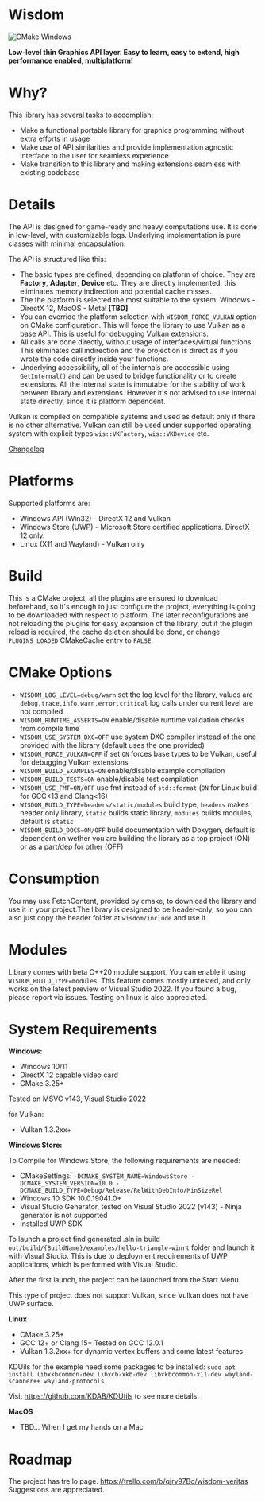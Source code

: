 # Wisdom

![CMake Windows](https://github.com/Agrael1/Wisdom/actions/workflows/cmake.yml/badge.svg)

**Low-level thin Graphics API layer. Easy to learn, easy to extend, high performance enabled, multiplatform!**

# Why?

This library has several tasks to accomplish:

- Make a functional portable library for graphics programming without extra efforts in usage
- Make use of API similarities and provide implementation agnostic interface to the user for seamless experience
- Make transition to this library and making extensions seamless with existing codebase

# Details

The API is designed for game-ready and heavy computations use. It is done in low-level, with customizable logs. Underlying implementation is pure classes with minimal encapsulation.

The API is structured like this:
 - The basic types are defined, depending on platform of choice. They are **Factory**, **Adapter**, **Device** etc. They are directly implemented, this eliminates memory indirection and potential cache misses.
 - The the platform is selected the most suitable to the system: Windows - DirectX 12, MacOS - Metal __[TBD]__
 - You can override the platform selection with `WISDOM_FORCE_VULKAN` option on CMake configuration. This will force the library to use Vulkan as a base API. This is useful for debugging Vulkan extensions.
 - All calls are done directly, without usage of interfaces/virtual functions. This eliminates call indirection and the projection is direct as if you wrote the code directly inside your functions.
 - Underlying accessibility, all of the internals are accessible using `GetInternal()` and can be used to bridge functionality or to create extensions. All the internal state is immutable for the stability of work between library and extensions. However it's not advised to use internal state directly, since it is platform dependent.

Vulkan is compiled on compatible systems and used as default only if there is no other alternative. Vulkan can still be used under supported operating system with explicit types `wis::VKFactory`, `wis::VKDevice` etc.

[Changelog](Changelog.md)

# Platforms

Supported platforms are:
- Windows API (Win32) - DirectX 12 and Vulkan
- Windows Store (UWP) - Microsoft Store certified applications. DirectX 12 only. 
- Linux (X11 and Wayland) - Vulkan only

# Build

This is a CMake project, all the plugins are ensured to download beforehand, so it's enough to just configure the project, everything is going to be downloaded with respect to platform.
The later reconfigurations are not reloading the plugins for easy expansion of the library, but if the plugin reload is required, the cache deletion should be done, or change `PLUGINS_LOADED` CMakeCache entry to `FALSE`.

# CMake Options

- `WISDOM_LOG_LEVEL=debug/warn` set the log level for the library, values are `debug,trace,info,warn,error,critical` log calls under current level are not compiled
- `WISDOM_RUNTIME_ASSERTS=ON` enable/disable runtime validation checks from compile time
- `WISDOM_USE_SYSTEM_DXC=OFF` use system DXC compiler instead of the one provided with the library (default uses the one provided)
- `WISDOM_FORCE_VULKAN=OFF` if set `ON` forces base types to be Vulkan, useful for debugging Vulkan extensions
- `WISDOM_BUILD_EXAMPLES=ON` enable/disable example compilation 
- `WISDOM_BUILD_TESTS=ON` enable/disable test compilation 
- `WISDOM_USE_FMT=ON/OFF` use fmt instead of `std::format` (`ON` for Linux build for GCC<13 and Clang<16)
- `WISDOM_BUILD_TYPE=headers/static/modules` build type, `headers` makes header only library, `static` builds static library, `modules` builds modules, default is `static`
- `WISDOM_BUILD_DOCS=ON/OFF` build documentation with Doxygen, default is dependent on wether you are building the library as a top project (ON) or as a part/dep for other (OFF)

# Consumption

You may use FetchContent, provided by cmake, to download the library and use it in your project.The library is designed to be header-only, so you can also just copy the header folder at `wisdom/include` and use it.

# Modules

Library comes with beta C++20 module support. You can enable it using `WISDOM_BUILD_TYPE=modules`.
This feature comes mostly untested, and only works on the latest preview of Visual Studio 2022.
If you found a bug, please report via issues. Testing on linux is also appreciated.

# System Requirements

**Windows:**
- Windows 10/11
- DirectX 12 capable video card
- CMake 3.25+

Tested on MSVC v143, Visual Studio 2022

for Vulkan:
- Vulkan 1.3.2xx+ 
 
**Windows Store:**

To Compile for Windows Store, the following requirements are needed:
- CMakeSettings: `-DCMAKE_SYSTEM_NAME=WindowsStore -DCMAKE_SYSTEM_VERSION=10.0 -DCMAKE_BUILD_TYPE=Debug/Release/RelWithDebInfo/MinSizeRel`
- Windows 10 SDK 10.0.19041.0+
- Visual Studio Generator, tested on Visual Studio 2022 (v143) - Ninja generator is not supported
- Installed UWP SDK

To launch a project find generated .sln in build `out/build/{BuildName}/examples/hello-triangle-winrt` folder and launch it with Visual Studio. This is due to deployment requirements of UWP applications, which is performed with Visual Studio.

After the first launch, the project can be launched from the Start Menu.

This type of project does not support Vulkan, since Vulkan does not have UWP surface.

**Linux**

- CMake 3.25+
- GCC 12+ or Clang 15+ Tested on GCC 12.0.1
- Vulkan 1.3.2xx+ for dynamic vertex buffers and some latest features

KDUils for the example need some packages to be installed:
`sudo apt install libxkbcommon-dev libxcb-xkb-dev libxkbcommon-x11-dev wayland-scanner++ wayland-protocols`

Visit https://github.com/KDAB/KDUtils to see more details.

**MacOS**
- TBD... When I get my hands on a Mac

# Roadmap

The project has trello page. https://trello.com/b/qjrv97Bc/wisdom-veritas
Suggestions are appreciated.

